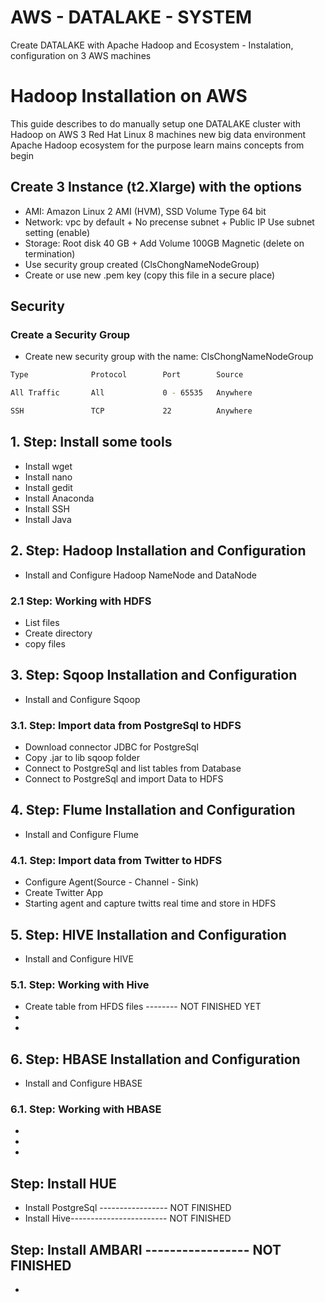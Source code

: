 # AWS - DATALAKE - SYSTEM
Create DATALAKE with Apache Hadoop and Ecosystem - Instalation, configuration on 3 AWS machines


# Hadoop Installation on AWS
This guide describes to do manually setup one DATALAKE cluster with Hadoop on AWS 3 Red Hat Linux 8 machines new big data environment Apache Hadoop ecosystem for the purpose learn mains concepts from begin 


## Create 3 Instance (t2.Xlarge) with the options
* AMI: Amazon Linux 2 AMI (HVM), SSD Volume Type 64 bit
* Network: vpc by default + No precense subnet + Public IP Use subnet  setting (enable)
* Storage: Root disk 40 GB + Add Volume 100GB Magnetic (delete on termination)
* Use security group created (ClsChongNameNodeGroup)
* Create or use new .pem key (copy this file in a secure place)

## Security

### Create a Security Group

* Create new security group with the name: ClsChongNameNodeGroup
```bash
Type              Protocol        Port        Source

All Traffic       All             0 - 65535   Anywhere   

SSH               TCP             22          Anywhere
```

## 1. Step: Install some tools
  * Install wget
  * Install nano
  * Install gedit
  * Install Anaconda
  * Install SSH
  * Install Java

## 2. Step: Hadoop Installation and Configuration
  * Install and Configure Hadoop NameNode and DataNode 
  
### 2.1 Step: Working with HDFS
  * List files 
  * Create directory
  * copy files 
  
## 3. Step: Sqoop Installation and Configuration
  * Install and Configure Sqoop

### 3.1. Step: Import data from PostgreSql to HDFS
  * Download connector JDBC for PostgreSql        
  * Copy .jar to lib sqoop folder  
  * Connect to PostgreSql and list tables from Database 
  * Connect to PostgreSql and import Data to HDFS 
  
## 4. Step: Flume Installation and Configuration
  * Install and Configure Flume

### 4.1. Step: Import data from Twitter to HDFS
  *  Configure Agent(Source - Channel - Sink)
  *  Create Twitter App
  *  Starting agent and capture twitts real time and store in HDFS
 
## 5. Step: HIVE Installation and Configuration
  * Install and Configure HIVE
  
### 5.1. Step: Working with Hive
  *  Create table from HFDS files -------- NOT FINISHED YET
  *  
  *  
  
## 6. Step: HBASE Installation and Configuration
  * Install and Configure HBASE
  
### 6.1. Step: Working with HBASE
  *  
  *  
  *  
  
## Step: Install HUE
  * Install PostgreSql ----------------- NOT FINISHED
  * Install Hive------------------------ NOT FINISHED
  
## Step: Install AMBARI ----------------- NOT FINISHED
  * 
  
 

